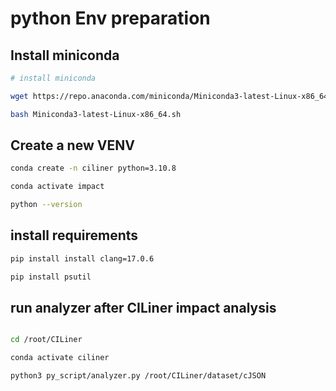 # python Env preparation

## Install miniconda

```bash
# install miniconda

wget https://repo.anaconda.com/miniconda/Miniconda3-latest-Linux-x86_64.sh

bash Miniconda3-latest-Linux-x86_64.sh
```

## Create a new VENV

```bash
conda create -n ciliner python=3.10.8

conda activate impact

python --version
```

## install requirements

```bash
pip install install clang=17.0.6

pip install psutil
```

## run analyzer after CILiner impact analysis

```bash

cd /root/CILiner

conda activate ciliner

python3 py_script/analyzer.py /root/CILiner/dataset/cJSON
```
